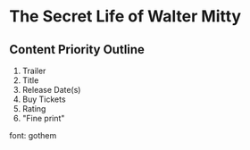 # The Secret Life of Walter Mitty

## Content Priority Outline

1. Trailer
2. Title
3. Release Date(s)
4. Buy Tickets
5. Rating
6. "Fine print"



font: gothem
